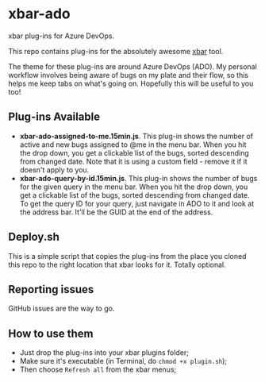 # xbar-ado
xbar plug-ins for Azure DevOps.

This repo contains plug-ins for the absolutely awesome [xbar](https://github.com/matryer/xbar#get-started) tool.

The theme for these plug-ins are around Azure DevOps (ADO). My personal workflow involves being aware of bugs on my plate and their flow, so this helps me keep tabs on what's going on. Hopefully this will be useful to you too!

## Plug-ins Available

* __xbar-ado-assigned-to-me.15min.js__. This plug-in shows the number of active and new bugs assigned to @me in the menu bar. When you hit the drop down, you get a clickable list of the bugs, sorted descending from changed date. Note that it is using a custom field - remove it if it doesn't apply to you.
* __xbar-ado-query-by-id.15min.js__. This plug-in shows the number of bugs for the given query in the menu bar. When you hit the drop down, you get a clickable list of the bugs, sorted descending from changed date. To get the query ID for your query, just navigate in ADO to it and look at the address bar. It'll be the GUID at the end of the address.


## Deploy.sh

This is a simple script that copies the plug-ins from the place you cloned this repo to the right location that xbar looks for it. Totally optional.

## Reporting issues

GitHub issues are the way to go.

## How to use them

  * Just drop the plug-ins into your xbar plugins folder;
  * Make sure it's executable (in Terminal, do `chmod +x plugin.sh`);
  * Then choose `Refresh all` from the xbar menus;
